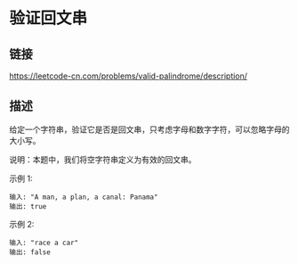 # 验证回文串

## 链接
https://leetcode-cn.com/problems/valid-palindrome/description/

## 描述
给定一个字符串，验证它是否是回文串，只考虑字母和数字字符，可以忽略字母的大小写。  

说明：本题中，我们将空字符串定义为有效的回文串。  

示例 1:
```text
输入: "A man, a plan, a canal: Panama"
输出: true
```

示例 2:
```text
输入: "race a car"
输出: false
```